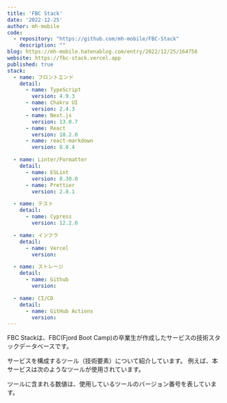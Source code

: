 ```yaml
---
title: 'FBC Stack'
date: '2022-12-25'
author: mh-mobile
code: 
  - repository: "https://github.com/mh-mobile/FBC-Stack"
    description: ""
blog: https://mh-mobile.hatenablog.com/entry/2022/12/25/164756
website: https://fbc-stack.vercel.app
published: true
stack:
  - name: フロントエンド
    detail: 
      - name: TypeScript
        version: 4.9.3
      - name: Chakra UI
        version: 2.4.3
      - name: Next.js
        version: 13.0.7
      - name: React
        version: 18.2.0
      - name: react-markdown
        version: 8.0.4

  - name: Linter/Formatter
    detail:
      - name: ESLint
        version: 8.30.0
      - name: Prettier
        version: 2.8.1

  - name: テスト
    detail:
      - name: Cypress
        version: 12.2.0

  - name: インフラ
    detail:
      - name: Vercel
        version: 

  - name: ストレージ
    detail:
      - name: Github
        version: 

  - name: CI/CD
    detail:
      - name: GitHub Actions
        version: 
---
```


FBC Stackは、FBC(Fjord Boot Camp)の卒業生が作成したサービスの技術スタックデータベースです。

サービスを構成するツール（技術要素）について紹介しています。
例えば、本サービスは次のようなツールが使用されています。

ツールに含まれる数値は、使用しているツールのバージョン番号を表しています。
